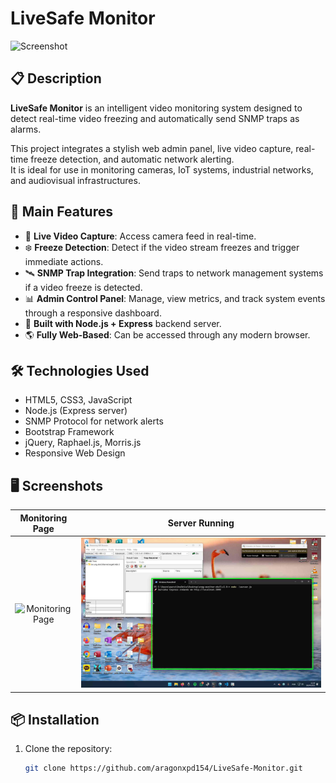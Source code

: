 # LiveSafe Monitor

![Screenshot]([https://raw.githubusercontent.com/aragonxpd154/video-monitor-analytics/main/assets/preview.png](https://raw.githubusercontent.com/aragonxpd154/LiveSafe-Monitor/refs/heads/main/image/print%201.png))

## 📋 Description

**LiveSafe Monitor** is an intelligent video monitoring system designed to detect real-time video freezing and automatically send SNMP traps as alarms.

This project integrates a stylish web admin panel, live video capture, real-time freeze detection, and automatic network alerting.  
It is ideal for use in monitoring cameras, IoT systems, industrial networks, and audiovisual infrastructures.

## 🚀 Main Features

- 📸 **Live Video Capture**: Access camera feed in real-time.
- ❄️ **Freeze Detection**: Detect if the video stream freezes and trigger immediate actions.
- 🛰️ **SNMP Trap Integration**: Send traps to network management systems if a video freeze is detected.
- 📊 **Admin Control Panel**: Manage, view metrics, and track system events through a responsive dashboard.
- 🔧 **Built with Node.js + Express** backend server.
- 🌎 **Fully Web-Based**: Can be accessed through any modern browser.

## 🛠️ Technologies Used

- HTML5, CSS3, JavaScript
- Node.js (Express server)
- SNMP Protocol for network alerts
- Bootstrap Framework
- jQuery, Raphael.js, Morris.js
- Responsive Web Design

## 🖥️ Screenshots

| Monitoring Page | Server Running |
| :---: | :---: |
| ![Monitoring Page](https://raw.githubusercontent.com/aragonxpd154/video-monitor-analytics/main/assets/monitoring.png) | ![Server Running](https://raw.githubusercontent.com/aragonxpd154/LiveSafe-Monitor/refs/heads/main/image/print%202.png) |

## 📦 Installation

1. Clone the repository:
   ```bash
   git clone https://github.com/aragonxpd154/LiveSafe-Monitor.git
